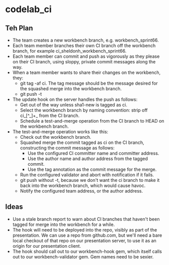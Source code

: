 codelab\_ci
==========

Teh Plan
--------

* The team creates a new workbench branch, e.g. workbench\_sprint66.
* Each team member branches their own CI branch off the workbench branch, for
  example ci\_sheldonh\_workbench\_sprint66.
* Each team member can commit and push as vigorously as they please on their CI
  branch, using sloppy, private commit messages along the way.
* When a team member wants to share their changes on the workbench, they:
  * git tag -af ci. The tag message should be the message desired for the
    squashed merge into the workbench branch.
  * git push -t
* The update hook on the server handles the push as follows:
  * Get out of the way unless sha1-new is tagged as ci.
  * Select the workbench branch by naming convention: strip off ci\_[^\_]\+\_
    from the CI branch.
  * Schedule a test-and-merge operation from the CI branch to HEAD on the
    workbench branch.
* The test-and-merge operation works like this:
  * Check out the workbench branch.
  * Squashed merge the commit tagged as ci on the CI branch, constructing the
    commit message as follows:
      * Use the configured CI committer name and committer address.
      * Use the author name and author address from the tagged commit.
      * Use the tag annotation as the commit message for the merge.
  * Run the configured validator and abort with notification if it fails.
  * git push without -t, because we don't want the ci branch to make it back
    into the workbench branch, which would cause havoc.
  * Notify the configured team address, or the author address.

Ideas
-----

* Use a stale branch report to warn about CI branches that haven't been tagged
  for merge into the workbench for a while.
* The hook will need to be deployed into the repo, visibly as part of the
  presentation. We can use a repo from github.com, but we'll need a bare local
  checkout of that repo on our presentation server, to use it as an origin for
  our presentation client.
* The hook should call out to our workbench-hook gem, which itself calls out to
  our workbench-validator gem. Gem names need to be sexier.

